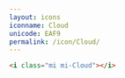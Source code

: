 ```yaml
---
layout: icons
iconname: Cloud
unicode: EAF9
permalink: /icon/Cloud/
---
```


``` html
<i class="mi mi-Cloud"></i>
```
